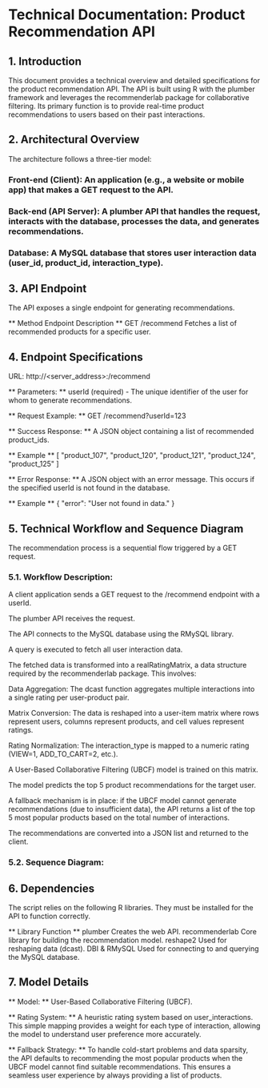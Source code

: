 # Technical Documentation: Product Recommendation API

## 1. Introduction
This document provides a technical overview and detailed specifications for the product recommendation API. The API is built using R with the plumber framework and leverages the recommenderlab package for collaborative filtering. Its primary function is to provide real-time product recommendations to users based on their past interactions.

## 2. Architectural Overview
The architecture follows a three-tier model:

### Front-end (Client): An application (e.g., a website or mobile app) that makes a GET request to the API.

### Back-end (API Server): A plumber API that handles the request, interacts with the database, processes the data, and generates recommendations.

### Database: A MySQL database that stores user interaction data (user_id, product_id, interaction_type).

## 3. API Endpoint
The API exposes a single endpoint for generating recommendations.

** Method  Endpoint    Description **
GET	    /recommend  Fetches a list of recommended products for a specific user.

## 4. Endpoint Specifications
URL: http://<server_address>:<port>/recommend

** Parameters: **  userId (required) - The unique identifier of the user for whom to generate recommendations.

** Request Example: ** GET /recommend?userId=123

** Success Response: ** A JSON object containing a list of recommended product_ids.

** Example **
[ "product_107", "product_120", "product_121", "product_124", "product_125" ]

** Error Response: ** A JSON object with an error message. This occurs if the specified userId is not found in the database.

** Example **
{ "error": "User not found in data." }

## 5. Technical Workflow and Sequence Diagram
The recommendation process is a sequential flow triggered by a GET request.

### 5.1. Workflow Description:

A client application sends a GET request to the /recommend endpoint with a userId.

The plumber API receives the request.

The API connects to the MySQL database using the RMySQL library.

A query is executed to fetch all user interaction data.

The fetched data is transformed into a realRatingMatrix, a data structure required by the recommenderlab package. This involves:

Data Aggregation: The dcast function aggregates multiple interactions into a single rating per user-product pair.

Matrix Conversion: The data is reshaped into a user-item matrix where rows represent users, columns represent products, and cell values represent ratings.

Rating Normalization: The interaction_type is mapped to a numeric rating (VIEW=1, ADD_TO_CART=2, etc.).

A User-Based Collaborative Filtering (UBCF) model is trained on this matrix.

The model predicts the top 5 product recommendations for the target user.

A fallback mechanism is in place: if the UBCF model cannot generate recommendations (due to insufficient data), the API returns a list of the top 5 most popular products based on the total number of interactions.

The recommendations are converted into a JSON list and returned to the client.

### 5.2. Sequence Diagram:

## 6. Dependencies
The script relies on the following R libraries. They must be installed for the API to function correctly.

** Library	Function **
plumber	Creates the web API.
recommenderlab	Core library for building the recommendation model.
reshape2	Used for reshaping data (dcast).
DBI & RMySQL	Used for connecting to and querying the MySQL database.

## 7. Model Details
** Model: ** User-Based Collaborative Filtering (UBCF).

** Rating System: ** A heuristic rating system based on user_interactions. This simple mapping provides a weight for each type of interaction, allowing the model to understand user preference more accurately.

** Fallback Strategy: ** To handle cold-start problems and data sparsity, the API defaults to recommending the most popular products when the UBCF model cannot find suitable recommendations. This ensures a seamless user experience by always providing a list of products.